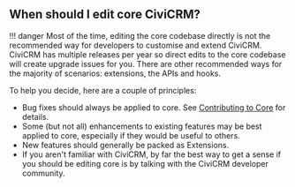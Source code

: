 ## When should I edit core CiviCRM?

!!! danger
      Most of the time, editing the core codebase directly
      is not the recommended way for developers to customise and extend CiviCRM.
      CiviCRM has multiple releases per year so direct edits to the core codebase
      will create upgrade issues for you.
      There are other recommended ways for the majority of scenarios:
      extensions, the APIs and hooks.

To help you decide, here are a couple of principles:

- Bug fixes should always be applied to core.  See [Contributing to Core](/docs/core/contributing.md) for details.
- Some (but not all) enhancements to existing features may be best applied to
  core, especially if they would be useful to others.
- New features should generally be packed as Extensions.
- If you aren't familiar with CiviCRM, by far the best way to get a sense if
  you should be editing core is by talking with the CiviCRM developer community.
